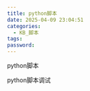 ```yaml
---
title: python脚本
date: 2025-04-09 23:04:51
categories:
  - KB_脚本
tags: 
password:
---
```

python脚本

python脚本调试